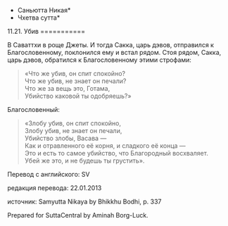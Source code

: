 * Саньютта Никая*
* Чхетва сутта*

11\.21\. Убив
\=\=\=\=\=\=\=\=\=\=\=

В Саваттхи в роще Джеты\. И тогда Сакка, царь дэвов, отправился к Благословенному, поклонился ему и встал рядом\. Стоя рядом, Сакка, царь дэвов, обратился к Благословенному этими строфами:

> «Что же убив, он спит спокойно?  
> Что же убив, не знает он печали?  
> Что же за вещь это, Готама,  
> Убийство каковой ты одобряешь?»

Благословенный:
> «Злобу убив, он спит спокойно,  
> Злобу убив, не знает он печали,  
> Убийство злобы, Васава —  
> Как и отравленного её корня, и сладкого её конца —  
> Это и есть то самое убийство, что Благородный восхваляет\.  
> Убей же это, и не будешь ты грустить»\.

Перевод с английского: SV

редакция перевода: 22\.01\.2013

источник: Samyutta Nikaya by Bhikkhu Bodhi, p\. 337

Prepared for SuttaCentral by Aminah Borg\-Luck\.